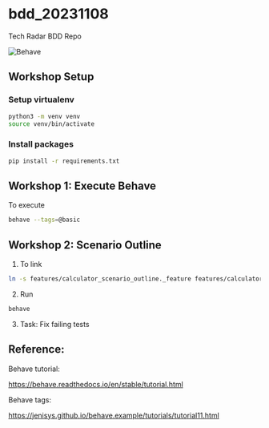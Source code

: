 # bdd_20231108
Tech Radar BDD Repo

![Behave](https://th.bing.com/th/id/OIG.4Vo.ua.1EbeVnjj55dL4?pid=ImgGn)

## Workshop Setup
### Setup virtualenv

```bash
python3 -m venv venv
source venv/bin/activate
```

### Install packages

```bash
pip install -r requirements.txt
```

## Workshop 1: Execute Behave

To execute

```bash 
behave --tags=@basic
```

## Workshop 2: Scenario Outline

1. To link
```bash
ln -s features/calculator_scenario_outline._feature features/calculator_scenario_outline.feature
`````
2. Run
```bash 
behave
```
3. Task: Fix failing tests


## Reference:

Behave tutorial:

https://behave.readthedocs.io/en/stable/tutorial.html

Behave tags: 

https://jenisys.github.io/behave.example/tutorials/tutorial11.html


